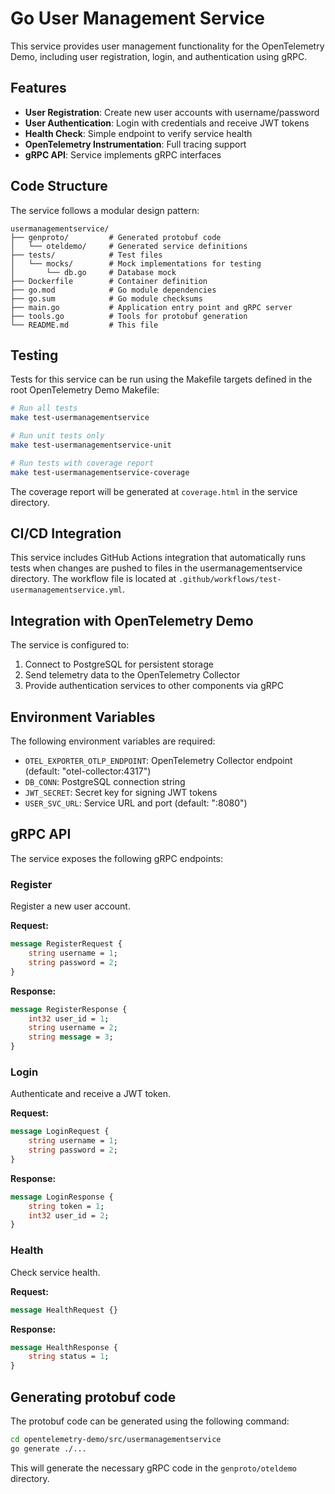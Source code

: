# Go User Management Service

This service provides user management functionality for the OpenTelemetry Demo, including user registration, login, and authentication using gRPC.

## Features

- **User Registration**: Create new user accounts with username/password
- **User Authentication**: Login with credentials and receive JWT tokens
- **Health Check**: Simple endpoint to verify service health
- **OpenTelemetry Instrumentation**: Full tracing support
- **gRPC API**: Service implements gRPC interfaces

## Code Structure

The service follows a modular design pattern:

```
usermanagementservice/
├── genproto/         # Generated protobuf code
│   └── oteldemo/     # Generated service definitions
├── tests/            # Test files
│   └── mocks/        # Mock implementations for testing
│       └── db.go     # Database mock
├── Dockerfile        # Container definition
├── go.mod            # Go module dependencies
├── go.sum            # Go module checksums
├── main.go           # Application entry point and gRPC server
├── tools.go          # Tools for protobuf generation
└── README.md         # This file
```

## Testing

Tests for this service can be run using the Makefile targets defined in the root OpenTelemetry Demo Makefile:

```bash
# Run all tests
make test-usermanagementservice

# Run unit tests only
make test-usermanagementservice-unit

# Run tests with coverage report
make test-usermanagementservice-coverage
```

The coverage report will be generated at `coverage.html` in the service directory.

## CI/CD Integration

This service includes GitHub Actions integration that automatically runs tests when changes are pushed to files in the usermanagementservice directory. The workflow file is located at `.github/workflows/test-usermanagementservice.yml`.

## Integration with OpenTelemetry Demo

The service is configured to:

1. Connect to PostgreSQL for persistent storage
2. Send telemetry data to the OpenTelemetry Collector
3. Provide authentication services to other components via gRPC

## Environment Variables

The following environment variables are required:

- `OTEL_EXPORTER_OTLP_ENDPOINT`: OpenTelemetry Collector endpoint (default: "otel-collector:4317")
- `DB_CONN`: PostgreSQL connection string
- `JWT_SECRET`: Secret key for signing JWT tokens
- `USER_SVC_URL`: Service URL and port (default: ":8080")

## gRPC API

The service exposes the following gRPC endpoints:

### Register

Register a new user account.

**Request:**
```protobuf
message RegisterRequest {
    string username = 1;
    string password = 2;
}
```

**Response:**
```protobuf
message RegisterResponse {
    int32 user_id = 1;
    string username = 2;
    string message = 3;
}
```

### Login

Authenticate and receive a JWT token.

**Request:**
```protobuf
message LoginRequest {
    string username = 1;
    string password = 2;
}
```

**Response:**
```protobuf
message LoginResponse {
    string token = 1;
    int32 user_id = 2;
}
```

### Health

Check service health.

**Request:**
```protobuf
message HealthRequest {}
```

**Response:**
```protobuf
message HealthResponse {
    string status = 1;
}
```

## Generating protobuf code

The protobuf code can be generated using the following command:

```bash
cd opentelemetry-demo/src/usermanagementservice
go generate ./...
```

This will generate the necessary gRPC code in the `genproto/oteldemo` directory.
